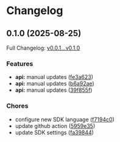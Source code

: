 # Changelog

## 0.1.0 (2025-08-25)

Full Changelog: [v0.0.1...v0.1.0](https://github.com/fashn-AI/fashn-python-sdk/compare/v0.0.1...v0.1.0)

### Features

* **api:** manual updates ([fe3a623](https://github.com/fashn-AI/fashn-python-sdk/commit/fe3a623d72d311534abceced08d840a6ca5314fe))
* **api:** manual updates ([b6a92ae](https://github.com/fashn-AI/fashn-python-sdk/commit/b6a92ae3f706f4ce1b9230883cac47aaec35560f))
* **api:** manual updates ([39f855f](https://github.com/fashn-AI/fashn-python-sdk/commit/39f855fe0bce79fa7b838b1730174e1424843e87))


### Chores

* configure new SDK language ([f7194c0](https://github.com/fashn-AI/fashn-python-sdk/commit/f7194c0976fc9f5656b1152814084af358e06c8e))
* update github action ([5959e35](https://github.com/fashn-AI/fashn-python-sdk/commit/5959e3515f9dbe77776331f33892843cc3cce6eb))
* update SDK settings ([fa39844](https://github.com/fashn-AI/fashn-python-sdk/commit/fa39844915b3dcd00282863b02b2ebff94229eec))
